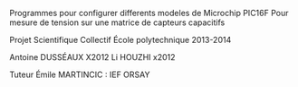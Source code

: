 Programmes pour configurer differents modeles de Microchip PIC16F
Pour mesure de tension sur une matrice de capteurs capacitifs

Projet Scientifique Collectif École polytechnique 2013-2014 

Antoine DUSSÉAUX X2012
Li HOUZHI x2012

Tuteur Émile MARTINCIC : IEF ORSAY
